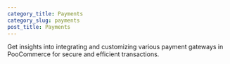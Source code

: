 ```yaml
---
category_title: Payments
category_slug: payments
post_title: Payments
---
```


Get insights into integrating and customizing various payment gateways in PooCommerce for secure and efficient transactions.

